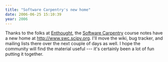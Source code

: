 ```yaml
---
title: "Software Carpentry's new home"
date: 2006-06-25 15:10:39
year: 2006
---
```

Thanks to the folks at <a href="http://www.enthought.com">Enthought</a>, the <a href="http://www.swc.scipy.org">Software Carpentry</a> course notes have a new home at <a href="http://www.swc.scipy.org">http://www.swc.scipy.org</a>.  I'll move the wiki, bug tracker, and mailing lists there over the next couple of days as well.  I hope the community will find the material useful --- it's certainly been a lot of fun putting it together.
